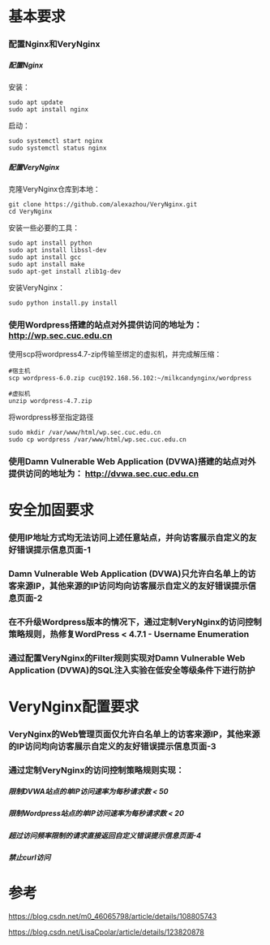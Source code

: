 # 基本要求

### 配置Nginx和VeryNginx

##### 配置Nginx

安装：

    sudo apt update
    sudo apt install nginx

启动：

    sudo systemctl start nginx
    sudo systemctl status nginx

##### 配置VeryNginx

克隆VeryNginx仓库到本地：

    git clone https://github.com/alexazhou/VeryNginx.git
    cd VeryNginx

安装一些必要的工具：

    sudo apt install python
    sudo apt install libssl-dev
    sudo apt install gcc
    sudo apt install make
    sudo apt-get install zlib1g-dev

安装VeryNginx：

    sudo python install.py install

### 使用Wordpress搭建的站点对外提供访问的地址为： http://wp.sec.cuc.edu.cn

使用scp将wordpress4.7-zip传输至绑定的虚拟机，并完成解压缩：

    #宿主机
    scp wordpress-6.0.zip cuc@192.168.56.102:~/milkcandynginx/wordpress

    #虚拟机
    unzip wordpress-4.7.zip

将wordpress移至指定路径

    sudo mkdir /var/www/html/wp.sec.cuc.edu.cn
    sudo cp wordpress /var/www/html/wp.sec.cuc.edu.cn

### 使用Damn Vulnerable Web Application (DVWA)搭建的站点对外提供访问的地址为： http://dvwa.sec.cuc.edu.cn

# 安全加固要求

### 使用IP地址方式均无法访问上述任意站点，并向访客展示自定义的友好错误提示信息页面-1

### Damn Vulnerable Web Application (DVWA)只允许白名单上的访客来源IP，其他来源的IP访问均向访客展示自定义的友好错误提示信息页面-2

### 在不升级Wordpress版本的情况下，通过定制VeryNginx的访问控制策略规则，热修复WordPress < 4.7.1 - Username Enumeration

### 通过配置VeryNginx的Filter规则实现对Damn Vulnerable Web Application (DVWA)的SQL注入实验在低安全等级条件下进行防护

# VeryNginx配置要求

### VeryNginx的Web管理页面仅允许白名单上的访客来源IP，其他来源的IP访问均向访客展示自定义的友好错误提示信息页面-3

### 通过定制VeryNginx的访问控制策略规则实现：

##### 限制DVWA站点的单IP访问速率为每秒请求数 < 50

##### 限制Wordpress站点的单IP访问速率为每秒请求数 < 20

##### 超过访问频率限制的请求直接返回自定义错误提示信息页面-4

##### 禁止curl访问

# 参考

https://blog.csdn.net/m0_46065798/article/details/108805743

https://blog.csdn.net/LisaCpolar/article/details/123820878